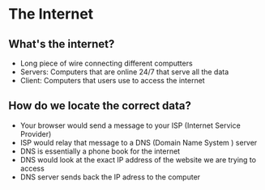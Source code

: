 # The Internet

## What's the internet?

- Long piece of wire connecting different computters
- Servers: Computers that are online 24/7 that serve all the data
- Client: Computers that users use to access the  internet

## How do we locate the correct data?

- Your browser would send a message to your ISP (Internet Service Provider)
- ISP would relay that message to a DNS (Domain Name System ) server
- DNS is essentially a phone book for the internet
- DNS would look at the exact IP address of the website  we are trying to access
- DNS server sends back the IP adress to the computer



